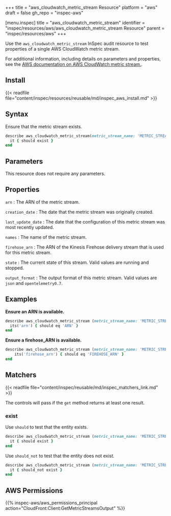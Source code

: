 +++
title = "aws_cloudwatch_metric_stream Resource"
platform = "aws"
draft = false
gh_repo = "inspec-aws"

[menu.inspec]
title = "aws_cloudwatch_metric_stream"
identifier = "inspec/resources/aws/aws_cloudwatch_metric_stream Resource"
parent = "inspec/resources/aws"
+++

Use the `aws_cloudwatch_metric_stream` InSpec audit resource to test properties of a single AWS CloudWatch metric stream.

For additional information, including details on parameters and properties, see the [AWS documentation on AWS CloudWatch metric stream.](https://docs.aws.amazon.com/AWSCloudFormation/latest/UserGuide/aws-resource-cloudwatch-metricstream.html).

## Install

{{< readfile file="content/inspec/resources/reusable/md/inspec_aws_install.md" >}}

## Syntax

Ensure that the metric stream exists.

```ruby
describe aws_cloudwatch_metric_stream(metric_stream_name: 'METRIC_STREAM_NAME') do
  it { should exist }
end
```

## Parameters

This resource does not require any parameters.

## Properties

`arn`
: The ARN of the metric stream.

`creation_date`
: The date that the metric stream was originally created.

`last_update_date`
: The date that the configuration of this metric stream was most recently updated.

`names`
: The name of the metric stream.

`firehose_arn`
: The ARN of the Kinesis Firehose delivery stream that is used for this metric stream.

`state`
: The current state of this stream. Valid values are running and stopped.

`output_format`
: The output format of this metric stream. Valid values are `json` and `opentelemetry0.7`.

## Examples

**Ensure an ARN is available.**

```ruby
describe aws_cloudwatch_metric_stream (metric_stream_name: 'METRIC_STREAM_NAME' ) do
  its('arn') { should eq 'ARN' }
end
```

**Ensure a firehose_ARN is available.**

```ruby
describe aws_cloudwatch_metric_stream (metric_stream_name: 'METRIC_STREAM_NAME' ) do
    its('firehose_arn') { should eq 'FIREHOSE_ARN' }
end
```

## Matchers

{{< readfile file="content/inspec/reusable/md/inspec_matchers_link.md" >}}

The controls will pass if the `get` method returns at least one result.

### exist

Use `should` to test that the entity exists.

```ruby
describe aws_cloudwatch_metric_stream (metric_stream_name: 'METRIC_STREAM_NAME' ) do
  it { should exist }
end
```

Use `should_not` to test that the entity does not exist.

```ruby
describe aws_cloudwatch_metric_stream (metric_stream_name: 'METRIC_STREAM_NAME' ) do
  it { should_not exist }
end
```

## AWS Permissions

{{% inspec-aws/aws_permissions_principal action="CloudFront:Client:GetMetricStreamsOutput" %}}
